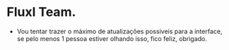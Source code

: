 # Fluxl Team.
- Vou tentar trazer o máximo de atualizações possiveis para a interface, se pelo menos 1 pessoa estiver olhando isso, fico feliz, obrigado.

